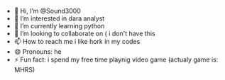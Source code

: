 - 👋 Hi, I’m @Sound3000
- 👀 I’m interested in dara analyst
- 🌱 I’m currently learning python
- 💞️ I’m looking to collaborate on ( i don't have this
- 📫 How to reach me i like hork in my codes
- 😄 Pronouns: he
- ⚡ Fun fact: i spend my free time playnig video game (actualy game is: MHRS)

<!---
Sound3000/Sound3000 is a ✨ special ✨ repository because its `README.md` (this file) appears on your GitHub profile.
You can click the Preview link to take a look at your changes.
--->
